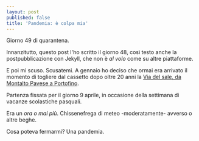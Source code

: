 ```yaml
---
layout: post
published: false
title: 'Pandemia: è colpa mia'
---
```

Giorno 49 di quarantena.

Innanzitutto, questo post l'ho scritto il giorno 48, così testo anche la postpubblicazione con Jekyll, che non è *al volo* come su altre piattaforme.

E poi mi scuso. Scusatemi.
A gennaio ho deciso che ormai era arrivato il momento di togliere dal cassetto dopo oltre 20 anni la [Via del sale, da Montalto Pavese a Portofino](/escursioni/via-del-sale).

Partenza fissata per il giorno 9 aprile, in occasione della settimana di vacanze scolastiche pasquali.

Era un *ora o mai più*. Chissenefrega di meteo -moderatamente- avverso o altre beghe.

Cosa poteva fermarmi? Una pandemia.
